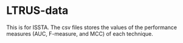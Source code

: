 # LTRUS-data
This is for ISSTA.
The csv files stores the values of the performance measures (AUC, F-measure, and MCC) of each technique.
